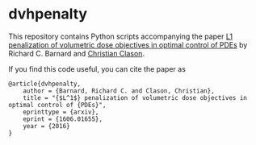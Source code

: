 # dvhpenalty

This repository contains Python scripts accompanying the paper [L1 penalization of volumetric dose objectives in optimal control of PDEs](http://arxiv.org/abs/1607.01655) by Richard C. Barnard and [Christian Clason](http://udue.de/clason).

If you find this code useful, you can cite the paper as

    @article{dvhpenalty,
        author = {Barnard, Richard C. and Clason, Christian},
        title = "{$L^1$} penalization of volumetric dose objectives in optimal control of {PDEs}",
        eprinttype = {arxiv},
        eprint = {1606.01655},
        year = {2016}
    }

